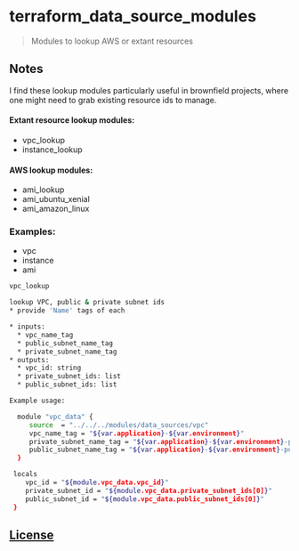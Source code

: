 # terraform_data_source_modules

> Modules to lookup AWS or extant resources

## Notes
I find these lookup modules particularly useful in brownfield projects, where
one might need to grab existing resource ids to manage.


#### Extant resource lookup modules:
* vpc_lookup
* instance_lookup

#### AWS lookup modules:
* ami_lookup
* ami_ubuntu_xenial
* ami_amazon_linux

### Examples:
* vpc
* instance
* ami


```sh
vpc_lookup

lookup VPC, public & private subnet ids
* provide 'Name' tags of each

* inputs:
  * vpc_name_tag
  * public_subnet_name_tag
  * private_subnet_name_tag
* outputs:
  * vpc_id: string
  * private_subnet_ids: list
  * public_subnet_ids: list

Example usage:

  module "vpc_data" {
     source  = "../../../modules/data_sources/vpc"
     vpc_name_tag = "${var.application}-${var.environment}"
     private_subnet_name_tag = "${var.application}-${var.environment}-private-*"
     public_subnet_name_tag = "${var.application}-${var.environment}-public-*"
  }

 locals
    vpc_id = "${module.vpc_data.vpc_id}"
    private_subnet_id = "${module.vpc_data.private_subnet_ids[0]}"
    public_subnet_id = "${module.vpc_data.public_subnet_ids[0]}"
 }
```

## [License](LICENSE.md)
